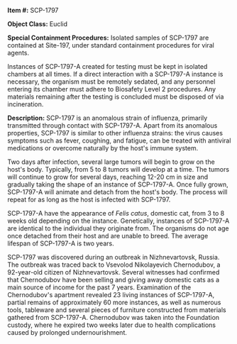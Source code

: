 **Item #:** SCP-1797

**Object Class:** Euclid

**Special Containment Procedures:** Isolated samples of SCP-1797 are contained at Site-197, under standard containment procedures for viral agents.

Instances of SCP-1797-A created for testing must be kept in isolated chambers at all times. If a direct interaction with a SCP-1797-A instance is necessary, the organism must be remotely sedated, and any personnel entering its chamber must adhere to Biosafety Level 2 procedures. Any materials remaining after the testing is concluded must be disposed of via incineration.

**Description:** SCP-1797 is an anomalous strain of influenza, primarily transmitted through contact with SCP-1797-A. Apart from its anomalous properties, SCP-1797 is similar to other influenza strains: the virus causes symptoms such as fever, coughing, and fatigue, can be treated with antiviral medications or overcome naturally by the host's immune system.

Two days after infection, several large tumors will begin to grow on the host's body. Typically, from 5 to 8 tumors will develop at a time. The tumors will continue to grow for several days, reaching 12-20 cm in size and gradually taking the shape of an instance of SCP-1797-A. Once fully grown, SCP-1797-A will animate and detach from the host's body. The process will repeat for as long as the host is infected with SCP-1797.

SCP-1797-A have the appearance of _Felis catus_, domestic cat, from 3 to 8 weeks old depending on the instance. Genetically, instances of SCP-1797-A are identical to the individual they originate from. The organisms do not age once detached from their host and are unable to breed. The average lifespan of SCP-1797-A is two years.

SCP-1797 was discovered during an outbreak in Nizhnevartovsk, Russia. The outbreak was traced back to Vsevolod Nikolayevich Chernodubov, a 92-year-old citizen of Nizhnevartovsk. Several witnesses had confirmed that Chernodubov have been selling and giving away domestic cats as a main source of income for the past 7 years. Examination of the Chernodubov's apartment revealed 23 living instances of SCP-1797-A, partial remains of approximately 60 more instances, as well as numerous tools, tableware and several pieces of furniture constructed from materials gathered from SCP-1797-A. Chernodubov was taken into the Foundation custody, where he expired two weeks later due to health complications caused by prolonged undernourishment.